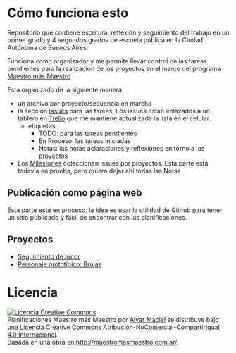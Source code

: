 # Cómo funciona esto
Repositorio que contiene escritura, reflexión y seguimiento del trabajo en un primer grado y 4 segundos grados de escuela pública en la Ciudad Autónoma de Buenos Aires.

Funciona como organizador y me permite llevar control de las tareas pendientes para la realización de los proyectos en el marco del programa [Maestro más Maestro](http://maestromasmaestro.com.ar/)

Esta organizado de la siguiente manera:
- un archivo por proyecto/secuencia en marcha
- la sección [Issues](https://github.com/alvarmaciel/planificacionesMmasM/issues) para las tareas. Los issues están enlazados a un tablero en [Trello](http://trello.com) que me mantiene actualizada la lista en el celular.
  - etiquetas:
    - TODO: para las tareas pendientes
    - En Proceso: las tareas iniciadas
    - Notas: las notas aclaraciones y reflexiones en torno a los proyectos
- Los [Milestones](https://github.com/alvarmaciel/planificacionesMmasM/milestones) coleccionan issues por proyectos. Esta parte está todavía en prueba, pero quiero dejar ahí todas las Notas

## Publicación como página web
Esta parte está en proceso, la idea es usar la utilidad de Github para tener un sitio publicado y fácil de encontrar con las planificaciones.

## Proyectos
- [Seguimiento de autor](https://github.com/alvarmaciel/planificacionesMmasM/blob/master/SeguimientoAutorGMontes.org)
- [Personaje prototípico: Brujas](https://github.com/alvarmaciel/planificacionesMmasM/blob/master/brujas.md)

# Licencia
<a rel="license" href="http://creativecommons.org/licenses/by-nc-sa/4.0/"><img alt="Licencia Creative Commons" style="border-width:0" src="https://i.creativecommons.org/l/by-nc-sa/4.0/88x31.png" /></a><br /><span xmlns:dct="http://purl.org/dc/terms/" property="dct:title">Planificaciones Maestro más Maestro</span> por <a xmlns:cc="http://creativecommons.org/ns#" href="https://alvarmaciel.github.io/planificacionesMmasM/" property="cc:attributionName" rel="cc:attributionURL">Alvar Maciel</a> se distribuye bajo una <a rel="license" href="http://creativecommons.org/licenses/by-nc-sa/4.0/">Licencia Creative Commons Atribución-NoComercial-CompartirIgual 4.0 Internacional</a>.<br />Basada en una obra en <a xmlns:dct="http://purl.org/dc/terms/" href="http://maestromasmaestro.com.ar/" rel="dct:source">http://maestromasmaestro.com.ar/</a>.
